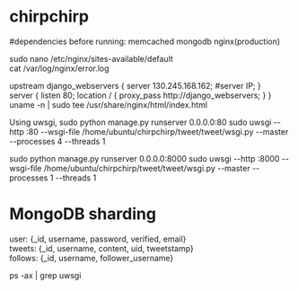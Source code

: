 # chirpchirp

#dependencies before running:
memcached
mongodb
nginx(production)




sudo nano /etc/nginx/sites-available/default<br>
cat /var/log/nginx/error.log<br>

upstream django_webservers {
        server 130.245.168.162;
        #server IP;
}
<br>
server {
        listen 80;
        location / {
                proxy_pass http://django_webservers;
        }
}
<br>
uname -n | sudo tee /usr/share/nginx/html/index.html
<br>

Using uwsgi,
sudo python manage.py runserver 0.0.0.0:80
sudo uwsgi --http :80 --wsgi-file /home/ubuntu/chirpchirp/tweet/tweet/wsgi.py --master --processes 4 --threads 1

sudo python manage.py runserver 0.0.0.0:8000
sudo uwsgi --http :8000 --wsgi-file /home/ubuntu/chirpchirp/tweet/tweet/wsgi.py --master --processes 1 --threads 1


# MongoDB sharding
user: {_id, username, password, verified, email}<br>
tweets: {_id, username, content, uid, tweetstamp}<br>
follows: {_id, username, follower_username}




ps -ax | grep uwsgi
